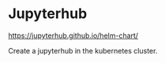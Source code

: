 # Jupyterhub

https://jupyterhub.github.io/helm-chart/

Create a jupyterhub in the kubernetes cluster.
